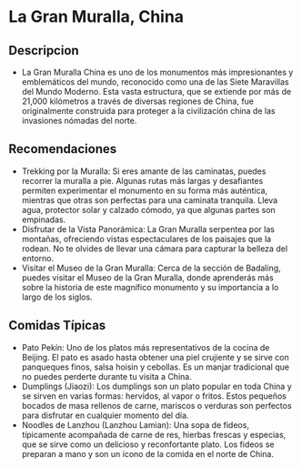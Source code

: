 # La Gran Muralla, China

## Descripcion
- La Gran Muralla China es uno de los monumentos más impresionantes y emblemáticos del mundo, reconocido como una de las Siete Maravillas del Mundo Moderno. Esta vasta estructura, que se extiende por más de 21,000 kilómetros a través de diversas regiones de China, fue originalmente construida para proteger a la civilización china de las invasiones nómadas del norte.

## Recomendaciones
- Trekking por la Muralla: Si eres amante de las caminatas, puedes recorrer la muralla a pie. Algunas rutas más largas y desafiantes permiten experimentar el monumento en su forma más auténtica, mientras que otras son perfectas para una caminata tranquila. Lleva agua, protector solar y calzado cómodo, ya que algunas partes son empinadas.
- Disfrutar de la Vista Panorámica: La Gran Muralla serpentea por las montañas, ofreciendo vistas espectaculares de los paisajes que la rodean. No te olvides de llevar una cámara para capturar la belleza del entorno.
- Visitar el Museo de la Gran Muralla: Cerca de la sección de Badaling, puedes visitar el Museo de la Gran Muralla, donde aprenderás más sobre la historia de este magnífico monumento y su importancia a lo largo de los siglos.

## Comidas Típicas
- Pato Pekín: Uno de los platos más representativos de la cocina de Beijing. El pato es asado hasta obtener una piel crujiente y se sirve con panqueques finos, salsa hoisin y cebollas. Es un manjar tradicional que no puedes perderte durante tu visita a China.
- Dumplings (Jiaozi): Los dumplings son un plato popular en toda China y se sirven en varias formas: hervidos, al vapor o fritos. Estos pequeños bocados de masa rellenos de carne, mariscos o verduras son perfectos para disfrutar en cualquier momento del día.
- Noodles de Lanzhou (Lanzhou Lamian): Una sopa de fideos, típicamente acompañada de carne de res, hierbas frescas y especias, que se sirve como un delicioso y reconfortante plato. Los fideos se preparan a mano y son un ícono de la comida en el norte de China.